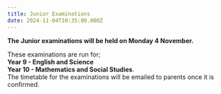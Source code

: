 ```yaml
---
title: Junior Examinations
date: 2024-11-04T10:35:00.000Z
---
```

**The Junior examinations will be held on Monday 4 November.** 

These examinations are run for;  
**Year 9 - English and Science**  
**Year 10 - Mathematics and Social Studies**.  
The timetable for the examinations will be emailed to parents once it is confirmed. 

